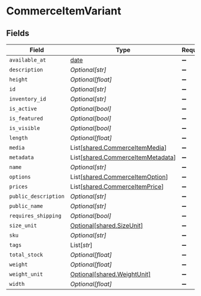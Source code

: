 # CommerceItemVariant


## Fields

| Field                                                                            | Type                                                                             | Required                                                                         | Description                                                                      |
| -------------------------------------------------------------------------------- | -------------------------------------------------------------------------------- | -------------------------------------------------------------------------------- | -------------------------------------------------------------------------------- |
| `available_at`                                                                   | [date](https://docs.python.org/3/library/datetime.html#date-objects)             | :heavy_minus_sign:                                                               | N/A                                                                              |
| `description`                                                                    | *Optional[str]*                                                                  | :heavy_minus_sign:                                                               | N/A                                                                              |
| `height`                                                                         | *Optional[float]*                                                                | :heavy_minus_sign:                                                               | N/A                                                                              |
| `id`                                                                             | *Optional[str]*                                                                  | :heavy_minus_sign:                                                               | N/A                                                                              |
| `inventory_id`                                                                   | *Optional[str]*                                                                  | :heavy_minus_sign:                                                               | N/A                                                                              |
| `is_active`                                                                      | *Optional[bool]*                                                                 | :heavy_minus_sign:                                                               | N/A                                                                              |
| `is_featured`                                                                    | *Optional[bool]*                                                                 | :heavy_minus_sign:                                                               | N/A                                                                              |
| `is_visible`                                                                     | *Optional[bool]*                                                                 | :heavy_minus_sign:                                                               | N/A                                                                              |
| `length`                                                                         | *Optional[float]*                                                                | :heavy_minus_sign:                                                               | N/A                                                                              |
| `media`                                                                          | List[[shared.CommerceItemMedia](../../models/shared/commerceitemmedia.md)]       | :heavy_minus_sign:                                                               | N/A                                                                              |
| `metadata`                                                                       | List[[shared.CommerceItemMetadata](../../models/shared/commerceitemmetadata.md)] | :heavy_minus_sign:                                                               | N/A                                                                              |
| `name`                                                                           | *Optional[str]*                                                                  | :heavy_minus_sign:                                                               | N/A                                                                              |
| `options`                                                                        | List[[shared.CommerceItemOption](../../models/shared/commerceitemoption.md)]     | :heavy_minus_sign:                                                               | N/A                                                                              |
| `prices`                                                                         | List[[shared.CommerceItemPrice](../../models/shared/commerceitemprice.md)]       | :heavy_minus_sign:                                                               | N/A                                                                              |
| `public_description`                                                             | *Optional[str]*                                                                  | :heavy_minus_sign:                                                               | N/A                                                                              |
| `public_name`                                                                    | *Optional[str]*                                                                  | :heavy_minus_sign:                                                               | N/A                                                                              |
| `requires_shipping`                                                              | *Optional[bool]*                                                                 | :heavy_minus_sign:                                                               | N/A                                                                              |
| `size_unit`                                                                      | [Optional[shared.SizeUnit]](../../models/shared/sizeunit.md)                     | :heavy_minus_sign:                                                               | N/A                                                                              |
| `sku`                                                                            | *Optional[str]*                                                                  | :heavy_minus_sign:                                                               | N/A                                                                              |
| `tags`                                                                           | List[*str*]                                                                      | :heavy_minus_sign:                                                               | N/A                                                                              |
| `total_stock`                                                                    | *Optional[float]*                                                                | :heavy_minus_sign:                                                               | N/A                                                                              |
| `weight`                                                                         | *Optional[float]*                                                                | :heavy_minus_sign:                                                               | N/A                                                                              |
| `weight_unit`                                                                    | [Optional[shared.WeightUnit]](../../models/shared/weightunit.md)                 | :heavy_minus_sign:                                                               | N/A                                                                              |
| `width`                                                                          | *Optional[float]*                                                                | :heavy_minus_sign:                                                               | N/A                                                                              |